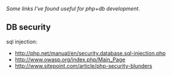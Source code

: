 _Some links I've found useful for php+db development._

## DB security ##
sql injection:
  * http://php.net/manual/en/security.database.sql-injection.php
  * http://www.owasp.org/index.php/Main_Page
  * http://www.sitepoint.com/article/php-security-blunders